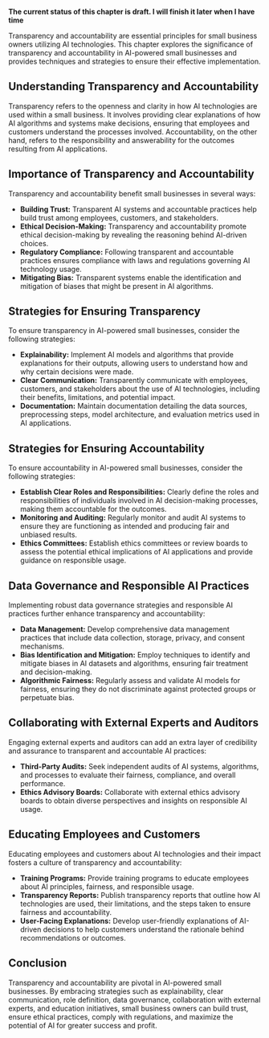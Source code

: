 **The current status of this chapter is draft. I will finish it later when I have time**

Transparency and accountability are essential principles for small business owners utilizing AI technologies. This chapter explores the significance of transparency and accountability in AI-powered small businesses and provides techniques and strategies to ensure their effective implementation.

Understanding Transparency and Accountability
---------------------------------------------

Transparency refers to the openness and clarity in how AI technologies are used within a small business. It involves providing clear explanations of how AI algorithms and systems make decisions, ensuring that employees and customers understand the processes involved. Accountability, on the other hand, refers to the responsibility and answerability for the outcomes resulting from AI applications.

Importance of Transparency and Accountability
---------------------------------------------

Transparency and accountability benefit small businesses in several ways:

* **Building Trust:** Transparent AI systems and accountable practices help build trust among employees, customers, and stakeholders.
* **Ethical Decision-Making:** Transparency and accountability promote ethical decision-making by revealing the reasoning behind AI-driven choices.
* **Regulatory Compliance:** Following transparent and accountable practices ensures compliance with laws and regulations governing AI technology usage.
* **Mitigating Bias:** Transparent systems enable the identification and mitigation of biases that might be present in AI algorithms.

Strategies for Ensuring Transparency
------------------------------------

To ensure transparency in AI-powered small businesses, consider the following strategies:

* **Explainability:** Implement AI models and algorithms that provide explanations for their outputs, allowing users to understand how and why certain decisions were made.
* **Clear Communication:** Transparently communicate with employees, customers, and stakeholders about the use of AI technologies, including their benefits, limitations, and potential impact.
* **Documentation:** Maintain documentation detailing the data sources, preprocessing steps, model architecture, and evaluation metrics used in AI applications.

Strategies for Ensuring Accountability
--------------------------------------

To ensure accountability in AI-powered small businesses, consider the following strategies:

* **Establish Clear Roles and Responsibilities:** Clearly define the roles and responsibilities of individuals involved in AI decision-making processes, making them accountable for the outcomes.
* **Monitoring and Auditing:** Regularly monitor and audit AI systems to ensure they are functioning as intended and producing fair and unbiased results.
* **Ethics Committees:** Establish ethics committees or review boards to assess the potential ethical implications of AI applications and provide guidance on responsible usage.

Data Governance and Responsible AI Practices
--------------------------------------------

Implementing robust data governance strategies and responsible AI practices further enhance transparency and accountability:

* **Data Management:** Develop comprehensive data management practices that include data collection, storage, privacy, and consent mechanisms.
* **Bias Identification and Mitigation:** Employ techniques to identify and mitigate biases in AI datasets and algorithms, ensuring fair treatment and decision-making.
* **Algorithmic Fairness:** Regularly assess and validate AI models for fairness, ensuring they do not discriminate against protected groups or perpetuate bias.

Collaborating with External Experts and Auditors
------------------------------------------------

Engaging external experts and auditors can add an extra layer of credibility and assurance to transparent and accountable AI practices:

* **Third-Party Audits:** Seek independent audits of AI systems, algorithms, and processes to evaluate their fairness, compliance, and overall performance.
* **Ethics Advisory Boards:** Collaborate with external ethics advisory boards to obtain diverse perspectives and insights on responsible AI usage.

Educating Employees and Customers
---------------------------------

Educating employees and customers about AI technologies and their impact fosters a culture of transparency and accountability:

* **Training Programs:** Provide training programs to educate employees about AI principles, fairness, and responsible usage.
* **Transparency Reports:** Publish transparency reports that outline how AI technologies are used, their limitations, and the steps taken to ensure fairness and accountability.
* **User-Facing Explanations:** Develop user-friendly explanations of AI-driven decisions to help customers understand the rationale behind recommendations or outcomes.

Conclusion
----------

Transparency and accountability are pivotal in AI-powered small businesses. By embracing strategies such as explainability, clear communication, role definition, data governance, collaboration with external experts, and education initiatives, small business owners can build trust, ensure ethical practices, comply with regulations, and maximize the potential of AI for greater success and profit.
